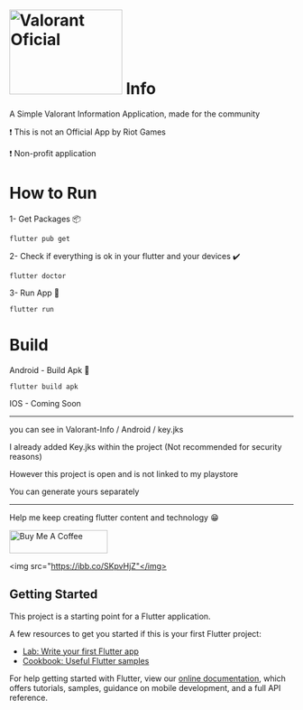# <a target="_blank"><img src="https://www.futurebehind.com/wp-content/uploads/2020/03/V_Logotype_Red12045.png" alt="Valorant Oficial" height="150" width="200"></a> Info

A Simple Valorant Information Application, made for the community

❗ This is not an Official App by Riot Games

❗ Non-profit application



# How to Run

1- Get Packages 📦

``` 
flutter pub get
```

2- Check if everything is ok in your flutter and your devices ✔️

``` 
flutter doctor
```

3- Run App 📱

``` 
flutter run
```


# Build

Android - Build Apk 📱

``` 
flutter build apk
```
IOS - Coming Soon 


---------------------------------------------------------------------------------

you can see in Valorant-Info / Android / key.jks

I already added Key.jks within the project (Not recommended for security reasons)

However this project is open and is not linked to my playstore

You can generate yours separately

---------------------------------------------------------------------------------


Help me keep creating flutter content and technology 😁


<a href="https://www.buymeacoffee.com/EricMontelares" target="_blank"><img src="https://cdn.buymeacoffee.com/buttons/default-orange.png" alt="Buy Me A Coffee" height="41" width="174"></a>

<img src="https://ibb.co/SKpvHjZ"</img>



## Getting Started

This project is a starting point for a Flutter application.

A few resources to get you started if this is your first Flutter project:

- [Lab: Write your first Flutter app](https://flutter.dev/docs/get-started/codelab)
- [Cookbook: Useful Flutter samples](https://flutter.dev/docs/cookbook)

For help getting started with Flutter, view our
[online documentation](https://flutter.dev/docs), which offers tutorials,
samples, guidance on mobile development, and a full API reference.

